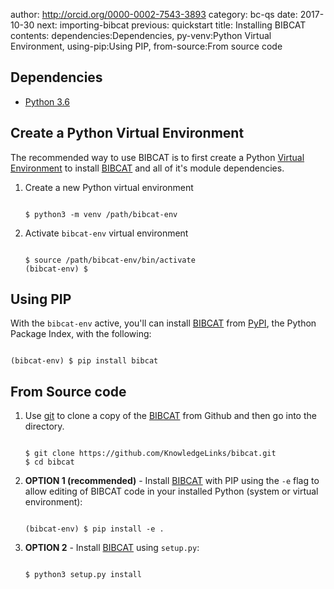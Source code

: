 author: http://orcid.org/0000-0002-7543-3893
category: bc-qs
date: 2017-10-30
next: importing-bibcat
previous: quickstart
title: Installing BIBCAT
contents: dependencies:Dependencies, py-venv:Python Virtual Environment, using-pip:Using PIP, from-source:From source code

<a name="dependencies"></a>

## Dependencies
*  [Python 3.6][PY36]


<a name="py-venv"></a>

## Create a Python Virtual Environment
The recommended way to use BIBCAT is to first create a Python 
[Virtual Environment](https://docs.python.org/3/library/venv.html) 
to install [BIBCAT][BC] and all of it's module dependencies.

1.  Create a new Python virtual environment

    <pre><code>
    $ python3 -m venv /path/bibcat-env
    </code></pre>

1.  Activate `bibcat-env` virtual environment

    <pre><code>
    $ source /path/bibcat-env/bin/activate
    (bibcat-env) $
    </code></pre>

<a name="using-pip"></a>

## Using PIP
With the `bibcat-env` active, you'll can install [BIBCAT][BC] from
[PyPI][PYPI], the Python Package Index, with the following:

<pre><code>
(bibcat-env) $ pip install bibcat
</code></pre>

<a name="from-source"></a>

## From Source code

1.  Use [git]() to clone a copy of the [BIBCAT][BC] from Github and
    then go into the directory.

    <pre><code>
    $ git clone https://github.com/KnowledgeLinks/bibcat.git
    $ cd bibcat
    </code></pre>

1.  **OPTION 1 (recommended)** - Install [BIBCAT][BC] with PIP using 
    the `-e` flag to allow editing of BIBCAT code in your installed
    Python (system or virtual environment):

    <pre><code>
    (bibcat-env) $ pip install -e .
    </code></pre>

1.  **OPTION 2** - Install [BIBCAT][BC] using `setup.py`:

    <pre><code>
    $ python3 setup.py install
    </code></pre>
    
[BC]: https://github.com/KnowledgeLinks/bibcat
[PY36]: https://www.python.org/downloads/release/python-363/
[PYPI]: https://pypi.python.org/pypi
